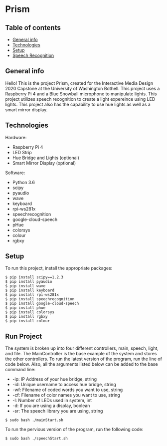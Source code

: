 # Prism
## Table of contents
* [General info](#general-info)
* [Technologies](#technologies)
* [Setup](#setup)
* [Speech Recognition](#speech-recognition)

## General info
Hello! This is the project Prism, created for the Interactive Media Design 2020 Capstone at the University of Washington Bothell. This project uses a Raspberry Pi 4 and a Blue Snowball microphone to manipulate lights. This project utilizes speech recognition to create a light expereince using LED lights. This project also has the capability to use hue lights as well as a smart mirror display.
	
## Technologies
Hardware:
* Raspberry Pi 4
* LED Strip
* Hue Bridge and Lights (optional)
* Smart Mirror Display (optional)

Software:
* Python 3.6
* scipy
* pyaudio
* wave
* keyboard
* rpi-ws281x
* speechrecognition
* google-cloud-speech
* pHue
* colorsys
* colour
* rgbxy
	
## Setup
To run this project, install the appropriate packages:
```
$ pip install scipy==1.2.3
$ pip install pyaudio
$ pip install wave
$ pip install keyboard
$ pip install rpi-ws281x
$ pip install speechrecognition
$ pip install google-cloud-speech
$ pip install phue
$ pip install colorsys
$ pip install rgbxy
$ pip install colour
```

## Run Project
The system is broken up into four different controllers, main, speech, light, and file. The MainController is the base example of the system and stores the other controllers. To run the latest version of the program, run the line of code below. Also, all the arguments listed below can be added to the base command line:
* -ip: IP Address of your hue bridge, string
* -id: Unique username to access hue bridge, string
* -wf: Filename of coded words you want to use, string
* -cf: Filename of color names you want to use, string
* -l: Number of LEDs used in system, int
* -d: If you are using a display, boolean
* -sr: The speech library you are using, string
```
$ sudo bash ./mainStart.sh
```


To run the pervious version of the program, run the following code:
```
$ sudo bash ./speechStart.sh
```

